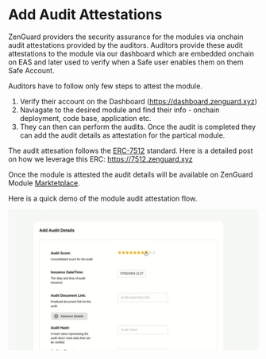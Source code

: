 # Add Audit Attestations

ZenGuard providers the security assurance for the modules via onchain audit attestations provided by the auditors.
Auditors provide these audit attestations to the module via our dashboard which are embedded onchain on EAS and later used
to verify when a Safe user enables them on them Safe Account.

Auditors have to follow only few steps to attest the module.

1. Verify their account on the Dashboard (https://dashboard.zenguard.xyz)
2. Naviagate to the desired module and find their info - onchain deployment, code base, application etc.
3. They can then can perform the audits. Once the audit is completed they can add the audit details as attestation for the partical module.

The audit attesation follows the [ERC-7512](https://github.com/ethereum/ercs/blob/master/ERCS/erc-7512.md) standard. Here is a detailed post on how we leverage this ERC: https://7512.zenguard.xyz

Once the module is attested the audit details will be available on ZenGuard Module [Marktetplace](https://explore.zenguard.xyz).

Here is a quick demo of the module audit attestation flow.


![ Audit Attestation ](/img/zen-audit.gif)
